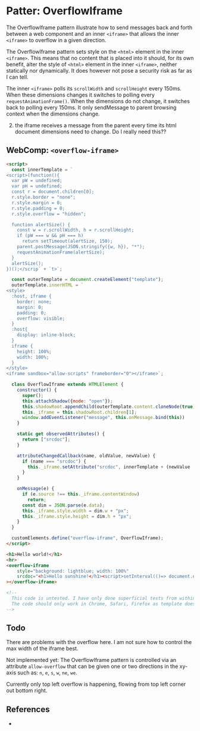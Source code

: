 # Patter: OverflowIframe

The OverflowIframe pattern illustrate how to send messages back and forth between a web component 
and an inner `<iframe>` that allows the inner `<iframe>` to overflow in a given direction.

The OverflowIframe pattern sets style on the `<html>` element in the inner `<iframe>`. This means
that no content that is placed into it should, for its own benefit, alter the style of `<html>` 
element in the inner `<iframe>`, neither statically nor dynamically. It does however not pose a 
security risk as far as I can tell.

The inner `<iframe>` polls its `scrollWidth` and `scrollHeight` every 150ms.
When these dimensions changes it switches to polling every `requestAnimationFrame()`.
When the dimensions do not change, it switches back to polling every 150ms.
It only sendMessage to parent browsing context when the dimensions change.

2. the iframe receives a message from the parent every time its html document dimensions need to change.
   Do I really need this??

## WebComp: `<overflow-iframe>`

```html
<script>
  const innerTemplate = `
<script>(function(){
  var pW = undefined;
  var pH = undefined;
  const r = document.children[0];
  r.style.border = "none";
  r.style.margin = 0;
  r.style.padding = 0;
  r.style.overflow = "hidden";

  function alertSize() {
    const w = r.scrollWidth, h = r.scrollHeight;
    if (pW === w && pH === h)
      return setTimeout(alertSize, 150);
    parent.postMessage(JSON.stringify({w, h}), "*");
    requestAnimationFrame(alertSize);
  }
  alertSize();
})();</scrip` + `t>`;

  const outerTemplate = document.createElement("template");
  outerTemplate.innerHTML = `
<style>
  :host, iframe {
    border: none;
    margin: 0;
    padding: 0;
    overflow: visible;
  }
  :host{
    display: inline-block;
  }
  iframe {
    height: 100%;
    width: 100%;
  }
</style>
<iframe sandbox="allow-scripts" frameborder="0"></iframe>`;

  class OverflowIframe extends HTMLElement {
    constructor() {
      super();
      this.attachShadow({mode: "open"});
      this.shadowRoot.appendChild(outerTemplate.content.cloneNode(true));
      this._iframe = this.shadowRoot.children[1];
      window.addEventListener("message", this.onMessage.bind(this))
    }

    static get observedAttributes() {
      return ["srcdoc"];
    }

    attributeChangedCallback(name, oldValue, newValue) {
      if (name === "srcdoc") {
        this._iframe.setAttribute("srcdoc", innerTemplate + (newValue || ""));
      }
    }

    onMessage(e) {
      if (e.source !== this._iframe.contentWindow)
        return;
      const dim = JSON.parse(e.data);
      this._iframe.style.width = dim.w + "px";
      this._iframe.style.height = dim.h + "px";
    }
  }

  customElements.define("overflow-iframe", OverflowIframe);
</script>

<h1>Hello world!</h1>
<hr>
<overflow-iframe
    style="background: lightblue; width: 100%"
    srcdoc="<h1>Hello sunshine!</h1><script>setInterval(()=> document.querySelector('h1').innerText += ' goodbye rain! ', 1000);</script>"
></overflow-iframe>

<!--
  This code is untested. I have only done superficial tests from within devtools in Chrome.
  The code should only work in Chrome, Safari, Firefox as template does not work in IE and Edge.
-->
```

## Todo

There are problems with the overflow here. I am not sure how to control the max width of the iframe
best.

Not implemented yet: The OverflowIframe pattern is controlled via an attribute `allow-overflow` that 
can be given one or two directions in the xy-axis such as: `n`, `e`, `s`, `w`, `ne`, `we`. 

Currently only top left overflow is happening, flowing from top left corner out bottom right.

## References

 * 